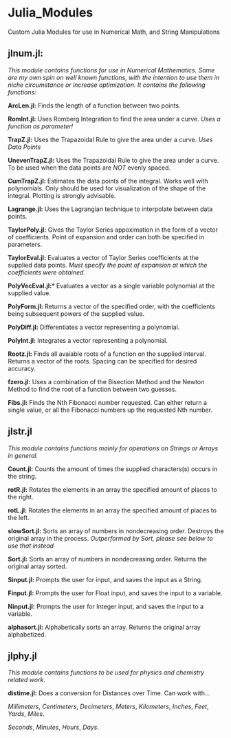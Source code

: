 # Julia_Modules
Custom Julia Modules for use in Numerical Math, and String Manipulations

## jlnum.jl:
*This module contains functions for use in Numerical Mathematics. Some are my own spin on well known functions, with the intention to use them in niche circumstance or increase optimization. It contains the following functions:*

**ArcLen.jl:** Finds the length of a function between two points. 

**RomInt.jl:** Uses Romberg Integration to find the area under a curve. *Uses a function as parameter!*

**TrapZ.jl:** Uses the Trapazoidal Rule to give the area under a curve. *Uses Data Points*

**UnevenTrapZ.jl:** Uses the Trapazoidal Rule to give the area under a curve. To be used when the data points are *NOT* evenly spaced. 

**CumTrapZ.jl:** Estimates the data points of the integral. Works well with polynomials. Only should be used for visualization of the shape of the integral. Plotting is strongly advisable. 

**Lagrange.jl:** Uses the Lagrangian technique to interpolate between data points. 

**TaylorPoly.jl:** Gives the Taylor Series appoximation in the form of a vector of coefficients. Point of expansion and order can both be specified in parameters.

**TaylorEval.jl:** Evaluates a vector of Taylor Series coefficients at the supplied data points. *Must specify the point of expansion at which the coefficients were obtained.*

**PolyVecEval.jl:*** Evaluates a vector as a single variable polynomial at the supplied value.

**PolyForm.jl:** Returns a vector of the specified order, with the coefficients being subsequent powers of the supplied value.

**PolyDiff.jl:** Differentiates a vector representing a polynomial.

**PolyInt.jl:** Integrates a vector representing a polynomial.

**Rootz.jl:** Finds all avaiable roots of a function on the supplied interval. Returns a vector of the roots. Spacing can be specified for desired accuracy.

**fzero.jl:** Uses a combination of the Bisection Method and the Newton Method to find the root of a function between two guesses.

**Fibs.jl:** Finds the Nth Fibonacci number requested. Can either return a single value, or all the Fibonacci numbers up the requested Nth number.

## jlstr.jl
*This module contains functions mainly for operations on Strings or Arrays in general.*

**Count.jl:** Counts the amount of times the supplied characters(s) occurs in the string.

**rotR.jl:** Rotates the elements in an array the specified amount of places to the right.

**rotL.jl:** Rotates the elements in an array the specified amount of places to the left.

**slowSort.jl:** Sorts an array of numbers in nondecreasing order. Destroys the original array in the process. *Outperformed by Sort, please see below to use that instead*

**Sort.jl:** Sorts an array of numbers in nondecreasing order. Returns the original array sorted.

**Sinput.jl:** Prompts the user for input, and saves the input as a String.

**Finput.jl:** Prompts the user for Float input, and saves the input to a variable.

**Ninput.jl:** Prompts the user for Integer input, and saves the input to a variable.

**alphasort.jl:** Alphabetically sorts an array. Returns the original array alphabetized.

## jlphy.jl
*This module contains functions to be used for physics and chemistry related work.*

**distime.jl:** Does a conversion for Distances over Time. Can work with...

*Millimeters*, *Centimeters*, *Decimeters*, *Meters*, *Kilometers*, *Inches*, *Feet*, *Yards*, *Miles*.

*Seconds*, *Minutes*, *Hours*, *Days*.
